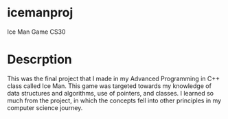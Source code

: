 # icemanproj
Ice Man Game CS30

# Descrption
This was the final project that I made in my Advanced Programming in C++ class called Ice Man. This game was targeted towards my knowledge of data structures and algorithms, use of pointers, and classes. I learned so much from the project, in which the concepts fell into other principles in my computer science journey.
